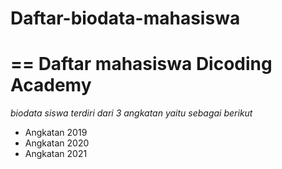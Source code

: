 # Daftar-biodata-mahasiswa
==
Daftar mahasiswa Dicoding Academy
==
*biodata siswa terdiri dari 3 angkatan yaitu sebagai berikut*
- Angkatan 2019
- Angkatan 2020
- Angkatan 2021
